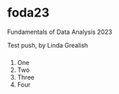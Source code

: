 # foda23
Fundamentals of Data Analysis 2023

Test push, by Linda Grealish

###
1. One
2. Two
3. Three
4. Four
